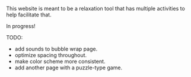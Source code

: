 This website is meant to be a relaxation tool that has multiple activities to help facilitate that.

In progress!

TODO:
 - add sounds to bubble wrap page.
 - optimize spacing throughout.
 - make color scheme more consistent.
 - add another page with a puzzle-type game.
